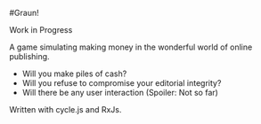 #Graun!

Work in Progress

A game simulating making money in the wonderful world of online publishing.

- Will you make piles of cash?
- Will you refuse to compromise your editorial integrity?
- Will there be any user interaction (Spoiler: Not so far)

Written with cycle.js and RxJs.
